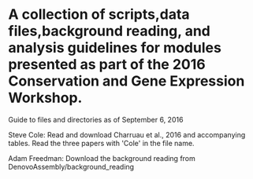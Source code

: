 # A collection of scripts,data files,background reading, and analysis guidelines for modules presented as part of the 2016 Conservation and Gene Expression Workshop.
Guide to files and directories as of September 6, 2016

Steve Cole:
Read and download Charruau et al., 2016 and accompanying tables.
Read the three papers with 'Cole' in the file name.

Adam Freedman:
Download the background reading from DenovoAssembly/background_reading
